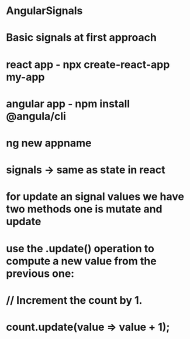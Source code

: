 # AngularSignals

# Basic signals at first approach

# react app - npx create-react-app my-app

# angular app - npm install @angula/cli

# ng new appname

# signals -> same as state in react

# for update an signal values we have two methods one is mutate and update

# use the .update() operation to compute a new value from the previous one:

# // Increment the count by 1.

# count.update(value => value + 1);

<!-- When working with signals that contain objects, it's sometimes useful to mutate that object directly. For example, if the object is an array, you may want to push a new value without replacing the array entirely. To make an internal change like this, use the .mutate method: -->

<!-- const todos = signal([{title: 'Learn signals', done: false}]);

todos.mutate(value => {
  // Change the first TODO in the array to 'done: true' without replacing it.
  value[0].done = true;
}); -->
